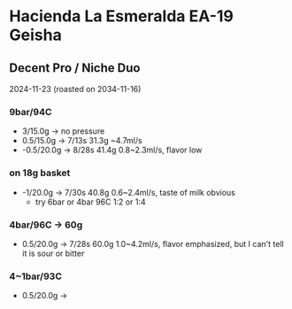 # Hacienda La Esmeralda EA-19 Geisha

## Decent Pro / Niche Duo

2024-11-23 (roasted on 2034-11-16)

### 9bar/94C

- 3/15.0g -> no pressure
- 0.5/15.0g -> 7/13s 31.3g \~4.7ml/s
- -0.5/20.0g -> 8/28s 41.4g 0.8\~2.3ml/s, flavor low

### on 18g basket

- -1/20.0g -> 7/30s 40.8g 0.6\~2.4ml/s, taste of milk obvious
  - try 6bar or 4bar 96C 1:2 or 1:4

### 4bar/96C -> 60g

- 0.5/20.0g -> 7/28s 60.0g 1.0\~4.2ml/s, flavor emphasized, but I can't tell it is sour or bitter

### 4\~1bar/93C

- 0.5/20.0g ->
